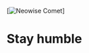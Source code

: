 [![Neowise Comet](https://github.com/carltonj2000/carltonj2000/raw/master/assets/neowise-crop1.png)]

<h1 aligin='center'>Stay humble</h1>
